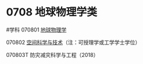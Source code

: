 # 0708 地球物理学类
#学科
070801 [地球物理学](https://baike.baidu.com/item/%E5%9C%B0%E7%90%83%E7%89%A9%E7%90%86%E5%AD%A6/4683350)

070802 [空间科学与技术](https://baike.baidu.com/item/%E7%A9%BA%E9%97%B4%E7%A7%91%E5%AD%A6%E4%B8%8E%E6%8A%80%E6%9C%AF/6982938)（注：可授理学或工学学士学位）

070803T 防灾减灾科学与工程（2018）